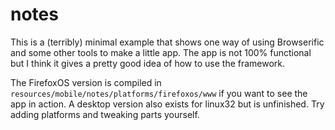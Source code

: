 # notes

This is a (terribly) minimal example that shows one way of using
Browserific and some other tools to make a little app. The app is not
100% functional but I think it gives a pretty good idea of how to use
the framework. 

The FirefoxOS version is compiled in
`resources/mobile/notes/platforms/firefoxos/www` if you want to see the
app in action. A desktop version also exists for linux32 but is
unfinished. Try adding platforms and tweaking parts yourself.
